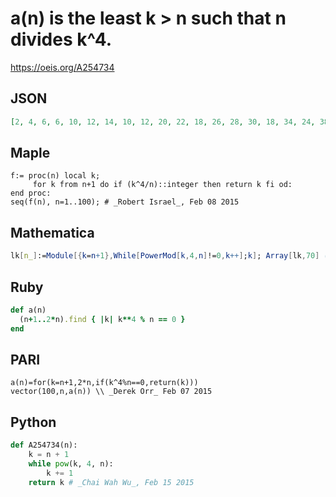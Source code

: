 # a\(n\) is the least k \> n such that n divides k^4\.
https://oeis.org/A254734
## JSON
```JSON
[2, 4, 6, 6, 10, 12, 14, 10, 12, 20, 22, 18, 26, 28, 30, 18, 34, 24, 38, 30, 42, 44, 46, 30, 30, 52, 30, 42, 58, 60, 62, 36, 66, 68, 70, 42, 74, 76, 78, 50, 82, 84, 86, 66, 60, 92, 94, 54, 56, 60, 102, 78, 106, 60, 110, 70, 114, 116, 118, 90, 122, 124, 84]
```
## Maple
```Maple
f:= proc(n) local k;
     for k from n+1 do if (k^4/n)::integer then return k fi od:
end proc:
seq(f(n), n=1..100); # _Robert Israel_, Feb 08 2015
```
## Mathematica
```Mathematica
lk[n_]:=Module[{k=n+1},While[PowerMod[k,4,n]!=0,k++];k]; Array[lk,70] (* _Harvey P. Dale_, Nov 22 2015 *)
```
## Ruby
```Ruby
def a(n)
  (n+1..2*n).find { |k| k**4 % n == 0 }
end
```
## PARI
```PARI
a(n)=for(k=n+1,2*n,if(k^4%n==0,return(k)))
vector(100,n,a(n)) \\ _Derek Orr_ Feb 07 2015
```
## Python
```Python
def A254734(n):
    k = n + 1
    while pow(k, 4, n):
        k += 1
    return k # _Chai Wah Wu_, Feb 15 2015
```
